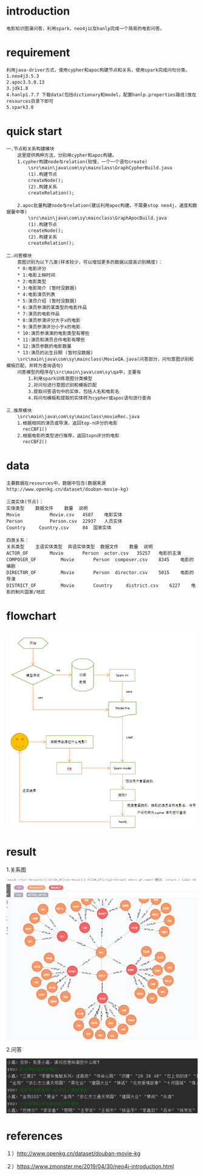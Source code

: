 # introduction
    电影知识图谱问答，利用spark，neo4j以及hanlp完成一个简易的电影问答。
    
# requirement
    利用java-driver方式，使用cypher和apoc构建节点和关系，使用spark完成问句分类。
    1.neo4j3.5.3
    2.apoc3.5.0.13
    3.jdk1.8
    4.hanlp1.7.7 下载data(包括dictionary和model，配置hanlp.properties路径)放在resources目录下即可
    5.spark3.0

# quick start
    一.节点和关系构建模块
        这里提供两种方法，分别用cypher和apoc构建。
	    1.cypher构建node与relation(较慢，一个一个语句create)
	        \src\main\java\com\sy\mainclass\GraphCypherBuild.java
	        (1).构建节点
	        createNode();
	        (2).构建关系
            createRelation();
        
        2.apoc批量构建node与relation(建议利用apoc构建，不需要stop neo4j，速度和数据量中等)
            \src\main\java\com\sy\mainclass\GraphApocBuild.java
            (1).构建节点
            createNode();
            (2).构建关系
            createRelation();
        
    二.问答模块
        意图识别为以下几类(样本较少，可以增加更多的数据以提高识别精度)：
        * 0:电影评分
        * 1:电影上映时间
        * 2:电影类型
        * 3:电影简介 (暂时没数据)
        * 4:电影演员列表
        * 5:演员介绍 (暂时没数据)
        * 6:演员参演的某类型的电影作品
        * 7:演员的电影作品
        * 8:演员参演评分大于x的电影
        * 9:演员参演评分小于x的电影
        * 10:演员参演演的电影类型有哪些
        * 11:演员和演员合作电影有哪些
        * 12:演员参数的电影数量
        * 13:演员的出生日期 (暂时没数据)
        \src\main\java\com\sy\mainclass\MovieQA.java(问答部分，问句意图识别和模板匹配，并转为查询语句)
        问答模型的程序在\src\main\java\com\sy\qa中，主要有
            1.利用spark训练意图分类模型
            2.对问句进行意图识别和模板匹配
            3.提取问答语句中的实体，包括人名和电影名
            4.将问句模板和提取的实体转为cypher或apoc语句进行查询
    
    三.推荐模块
        \src\main\java\com\sy\mainclass\movieRec.java
        1.根据相同的演员或导演，返回top-n评分的电影
          recCBF1()
        2.根据电影的类型进行推荐，返回topn评分的电影
          recCBF2()
    
# data
    主要数据在resources中，数据中包含(数据来源http://www.openkg.cn/dataset/douban-movie-kg)
    
    三类实体(节点)：
    实体类型 	数据文件 	数量 	说明
    Movie 	        Movie.csv 	4587 	电影实体
    Person 	        Person.csv 	22937 	人员实体
    Country 	Country.csv 	84 	国家实体
    
    四类关系：
    关系类型 	主语实体类型 	宾语实体类型 	数据文件 	数量 	说明
    ACTOR_OF 	    Movie 	    Person 	actor.csv 	35257 	电影的主演
    COMPOSER_OF 	    Movie 	    Person 	composer.csv 	8345 	电影的编剧
    DIRECTOR_OF 	    Movie 	    Person 	director.csv 	5015 	电影的导演
    DISTRICT_OF 	    Movie 	    Country 	district.csv 	6227 	电影的制片国家/地区

# flowchart

![image](https://raw.githubusercontent.com/jiangnanboy/movie_kg/master/image/flowchart.png)

# result

1.关系图

![image](https://raw.githubusercontent.com/jiangnanboy/movie_kg/master/image/movie_graph.png)

2.问答

![image](https://raw.githubusercontent.com/jiangnanboy/movie_kg/master/image/reponse_result.png)

# references

１）http://www.openkg.cn/dataset/douban-movie-kg

２）https://www.zmonster.me/2019/04/30/neo4j-introduction.html

